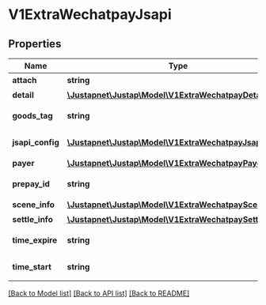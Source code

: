 # V1ExtraWechatpayJsapi

## Properties
Name | Type | Description | Notes
------------ | ------------- | ------------- | -------------
**attach** | **string** | 元数据 | [optional] 
**detail** | [**\Justapnet\Justap\Model\V1ExtraWechatpayDetail**](V1ExtraWechatpayDetail.md) | 商品详情 | [optional] 
**goods_tag** | **string** | 订单优惠标记 | [optional] 
**jsapi_config** | [**\Justapnet\Justap\Model\V1ExtraWechatpayJsapiConfig**](V1ExtraWechatpayJsapiConfig.md) | jsapi支付配置信息 | [optional] 
**payer** | [**\Justapnet\Justap\Model\V1ExtraWechatpayPayer**](V1ExtraWechatpayPayer.md) | 支付者信息 | [optional] 
**prepay_id** | **string** | 预支付交易会话标识 | [optional] 
**scene_info** | [**\Justapnet\Justap\Model\V1ExtraWechatpaySceneInfo**](V1ExtraWechatpaySceneInfo.md) | 场景信息 | [optional] 
**settle_info** | [**\Justapnet\Justap\Model\V1ExtraWechatpaySettleInfo**](V1ExtraWechatpaySettleInfo.md) | 结算信息 | [optional] 
**time_expire** | **string** | 交易结束时间 | [optional] 
**time_start** | **string** | 交易起始时间 | [optional] 

[[Back to Model list]](../README.md#documentation-for-models) [[Back to API list]](../README.md#documentation-for-api-endpoints) [[Back to README]](../README.md)


